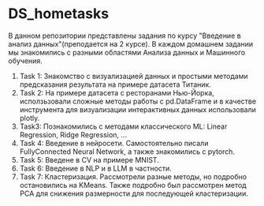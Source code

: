 # DS_hometasks
В данном репозитории представлены задания по курсу "Введение в анализ данных"(преподается на 2 курсе). В каждом домашнем задании мы знакомились с разными областями Анализа данных и Машинного обучения.

1) Task 1: Знакомство с визуализацией данных и простыми методами предсказания результата на примере датасета Титаник.
2) Task 2: На примере датасета с ресторанами Нью-Йорка, исползьзовали сложные методы работы с pd.DataFrame и в качестве инструмента для визуализации интерактивных данных использовали plotly.
3) Task3: Познакомились с методами классического ML: Linear Regression, Ridge Regression, ...
4) Task 4: Введение в нейросети. Самостоятельно писали FullyConnected Neural Network, а также знакомились с pytorch.
5) Task 5: Введене в CV на примере MNIST.
6) Task 6: Введение в NLP и в LLM в частности.
7) Task 7: Кластеризация. Рассмотрели разные методы, но подробно остановились на KMeans. Также подробно был рассмотрен метод PCA для снижения размерности для последующей кластеризации.
